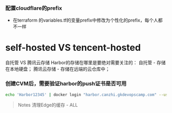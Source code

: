 ### 配置cloudflare的prefix
* 在terraform 的variables.tf的变量prefix中修改为个性化的prefix，每个人都不一样


# self-hosted VS tencent-hosted
自托管 VS 腾讯云存储
Harbor的存储在哪里是要绝对需要关注的：
自托管 - 存储在本地硬盘；
腾讯云存储 - 存储在远端的云仓库中；




### 创建CVM后，需要验证harbor的push证书是否可用
```bash
echo 'Harbor12345' | docker login "harbor.canzhi.gkdevopscamp.com" --username admin --password-stdin
```

> Notes
> 清理Edge的缓存 - ALL